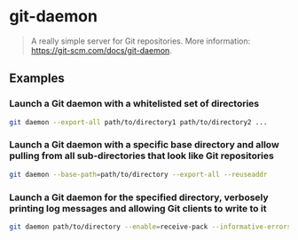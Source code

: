 # git-daemon

> A really simple server for Git repositories. More information: <https://git-scm.com/docs/git-daemon>.

## Examples

### Launch a Git daemon with a whitelisted set of directories

```bash
git daemon --export-all path/to/directory1 path/to/directory2 ...
```

### Launch a Git daemon with a specific base directory and allow pulling from all sub-directories that look like Git repositories

```bash
git daemon --base-path=path/to/directory --export-all --reuseaddr
```

### Launch a Git daemon for the specified directory, verbosely printing log messages and allowing Git clients to write to it

```bash
git daemon path/to/directory --enable=receive-pack --informative-errors --verbose
```

